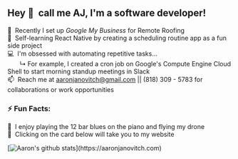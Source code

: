 ## Hey 👋 &nbsp;call me AJ, I'm a software developer!

🔭&nbsp; Recently I set up _Google My Business_ for Remote Roofing  
🌱&nbsp; Self-learning React Native by creating a scheduling routine app as a fun side project  
💻&nbsp; I'm obsessed with automating repetitive tasks...  
&nbsp;&nbsp;&nbsp;&nbsp;&nbsp;&nbsp;&nbsp;↳ For example, I created a cron job on Google's Compute Engine Cloud Shell to start morning standup meetings in Slack  
📫&nbsp; Reach me at aaronjanovitch@gmail.com || (818) 309 - 5783 for collaborations or work opportunities  

### ⚡ Fun Facts:
🎵&nbsp; I enjoy playing the 12 bar blues on the piano and flying my drone  
🥅&nbsp; Clicking on the card below will take you to my website  

[![Aaron's github stats](https://github-readme-stats.vercel.app/api?username=aaronjan98&count_private=true&show_icons=true&theme=midnight-purple&bg_color=rgba(0,0,0,0)&text_color=00AEFF&icon_color=268bd2&title_color=b362ff&hide_border=true&hide=stars&custom_title=My+GitHub+Stats+:%29)](https://aaronjanovitch.com)
